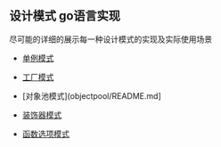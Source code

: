 ## 设计模式 go语言实现

尽可能的详细的展示每一种设计模式的实现及实际使用场景


- [单例模式](singleton/README.md)
- [工厂模式](factory/README.md)
- [对象池模式](objectpool/README.md]

- [装饰器模式](decorator/README.md)
- [函数选项模式](funcoption/README.md)


